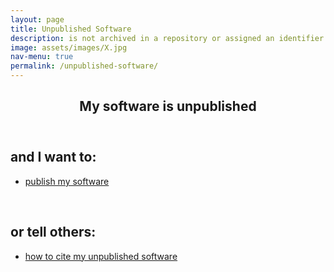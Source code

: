 ```yaml
---
layout: page
title: Unpublished Software
description: is not archived in a repository or assigned an identifier
image: assets/images/X.jpg
nav-menu: true
permalink: /unpublished-software/
---
```


<div id="main" class="alt">

<section id="one">
	<div class="inner">
		<header class="major">
			<h1>My software is unpublished</h1>
		</header>

<h2 id="content">and I want to:</h2>

<div class="row">
	<div class="inner">
		<ul class="actions">
			<li><a href="https://cfa-library.github.io/citing-software/publish-my-software/" class="button big">publish my software</a></li>
		</ul>
	</div>
</div>
<br>
		
<h2 id="content">or tell others:</h2>

<div class="row">
	<div class="inner">
		<ul class="actions">
			<li><a href="https://cfa-library.github.io/citing-software/citing-unpublished-software/" class="button big">how to cite my unpublished software</a></li>
		</ul>
	</div>
</div>				
</div>
